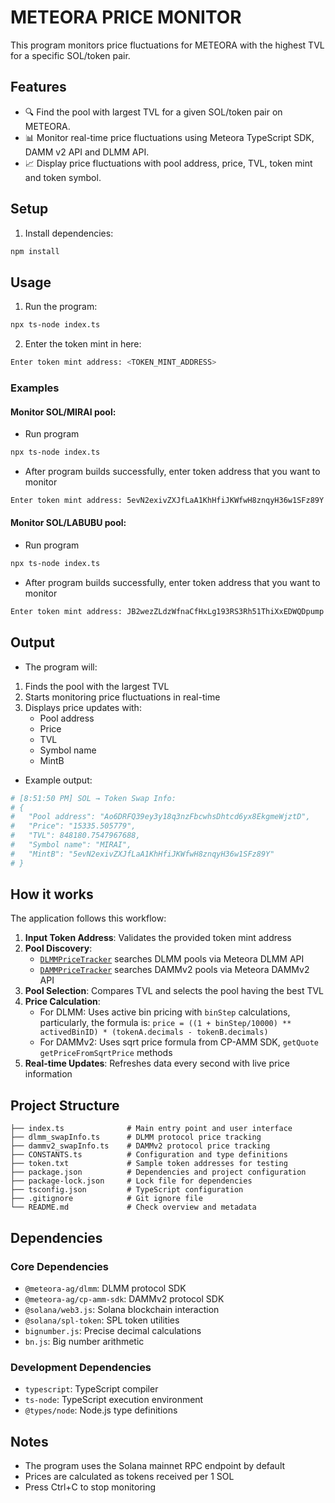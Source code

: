 # METEORA PRICE MONITOR

This program monitors price fluctuations for METEORA with the highest TVL for a specific SOL/token pair.

## Features

- 🔍 Find the pool with largest TVL for a given SOL/token pair on METEORA.
- 📊 Monitor real-time price fluctuations using Meteora TypeScript SDK, DAMM v2 API and DLMM API.
- 📈 Display price fluctuations with pool address, price, TVL, token mint and token symbol.

## Setup

1. Install dependencies:

```bash
npm install
```

## Usage

1. Run the program:

```bash
npx ts-node index.ts
```

2. Enter the token mint in here: 
```bash
Enter token mint address: <TOKEN_MINT_ADDRESS>
```

### Examples

#### Monitor SOL/MIRAI pool:

- Run program
```bash
npx ts-node index.ts
```

- After program builds successfully, enter token address that you want to monitor
```bash
Enter token mint address: 5evN2exivZXJfLaA1KhHfiJKWfwH8znqyH36w1SFz89Y 
```

#### Monitor SOL/LABUBU pool:

- Run program
```bash
npx ts-node index.ts
```

- After program builds successfully, enter token address that you want to monitor
```bash
Enter token mint address: JB2wezZLdzWfnaCfHxLg193RS3Rh51ThiXxEDWQDpump
```

## Output

- The program will:

1. Finds the pool with the largest TVL
2. Starts monitoring price fluctuations in real-time
3. Displays price updates with:
   - Pool address
   - Price
   - TVL
   - Symbol name
   - MintB

- Example output:
```bash
# [8:51:50 PM] SOL → Token Swap Info:
# {
#   "Pool address": "Ao6DRFQ39ey3y18q3nzFbcwhsDhtcd6yx8EkgmeWjztD",
#   "Price": "15335.505779",
#   "TVL": 848180.7547967688,
#   "Symbol name": "MIRAI",
#   "MintB": "5evN2exivZXJfLaA1KhHfiJKWfwH8znqyH36w1SFz89Y"
# }
```

## How it works

The application follows this workflow:

1. **Input Token Address**: Validates the provided token mint address
2. **Pool Discovery**: 
   - [`DLMMPriceTracker`](dlmm_swapInfo.ts) searches DLMM pools via Meteora DLMM API
   - [`DAMMPriceTracker`](dammv2_swapInfo.ts) searches DAMMv2 pools via Meteora DAMMv2 API
3. **Pool Selection**: Compares TVL and selects the pool having the best TVL
4. **Price Calculation**: 
   - For DLMM: Uses active bin pricing with `binStep` calculations, particularly, the formula is: `price = ((1 + binStep/10000) ** activedBinID) * (tokenA.decimals - tokenB.decimals)`
   - For DAMMv2: Uses sqrt price formula from CP-AMM SDK, `getQuote` `getPriceFromSqrtPrice` methods
5. **Real-time Updates**: Refreshes data every second with live price information

## Project Structure

```
├── index.ts              # Main entry point and user interface
├── dlmm_swapInfo.ts      # DLMM protocol price tracking
├── dammv2_swapInfo.ts    # DAMMv2 protocol price tracking
├── CONSTANTS.ts          # Configuration and type definitions
├── token.txt             # Sample token addresses for testing
├── package.json          # Dependencies and project configuration
├── package-lock.json     # Lock file for dependencies
├── tsconfig.json         # TypeScript configuration
├── .gitignore            # Git ignore file
└── README.md             # Check overview and metadata
```

## Dependencies

### Core Dependencies
- `@meteora-ag/dlmm`: DLMM protocol SDK
- `@meteora-ag/cp-amm-sdk`: DAMMv2 protocol SDK
- `@solana/web3.js`: Solana blockchain interaction
- `@solana/spl-token`: SPL token utilities
- `bignumber.js`: Precise decimal calculations
- `bn.js`: Big number arithmetic

### Development Dependencies
- `typescript`: TypeScript compiler
- `ts-node`: TypeScript execution environment
- `@types/node`: Node.js type definitions

## Notes

- The program uses the Solana mainnet RPC endpoint by default
- Prices are calculated as tokens received per 1 SOL
- Press Ctrl+C to stop monitoring